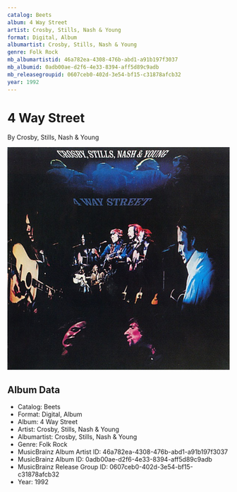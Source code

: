 ```yaml
---
catalog: Beets
album: 4 Way Street
artist: Crosby, Stills, Nash & Young
format: Digital, Album
albumartist: Crosby, Stills, Nash & Young
genre: Folk Rock
mb_albumartistid: 46a782ea-4308-476b-abd1-a91b197f3037
mb_albumid: 0adb00ae-d2f6-4e33-8394-aff5d89c9adb
mb_releasegroupid: 0607ceb0-402d-3e54-bf15-c31878afcb32
year: 1992
---
```


# 4 Way Street

By Crosby, Stills, Nash & Young

![](../../assets/beetscovers/Crosby__Stills__Nash_and_Young-4_Way_Street.jpg)

## Album Data

- Catalog: Beets
- Format: Digital, Album
- Album: 4 Way Street
- Artist: Crosby, Stills, Nash & Young
- Albumartist: Crosby, Stills, Nash & Young
- Genre: Folk Rock
- MusicBrainz Album Artist ID: 46a782ea-4308-476b-abd1-a91b197f3037
- MusicBrainz Album ID: 0adb00ae-d2f6-4e33-8394-aff5d89c9adb
- MusicBrainz Release Group ID: 0607ceb0-402d-3e54-bf15-c31878afcb32
- Year: 1992

